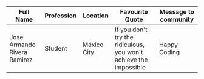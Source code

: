 |Full Name| Profession  | Location | Favourite Quote | Message to community |
| --------------------------| -----------| ------- |------------- | ------------------ |
|Jose Armando Rivera Ramirez| Student | México City |If you don't try the ridiculous, you won't achieve the impossible | Happy Coding    |

